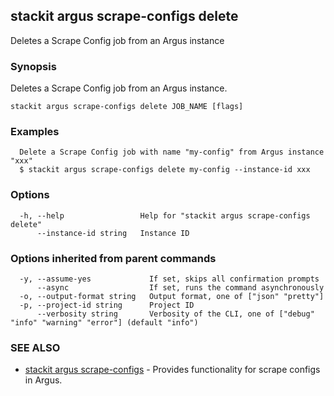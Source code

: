 ## stackit argus scrape-configs delete

Deletes a Scrape Config job from an Argus instance

### Synopsis

Deletes a Scrape Config job from an Argus instance.

```
stackit argus scrape-configs delete JOB_NAME [flags]
```

### Examples

```
  Delete a Scrape Config job with name "my-config" from Argus instance "xxx"
  $ stackit argus scrape-configs delete my-config --instance-id xxx
```

### Options

```
  -h, --help                 Help for "stackit argus scrape-configs delete"
      --instance-id string   Instance ID
```

### Options inherited from parent commands

```
  -y, --assume-yes             If set, skips all confirmation prompts
      --async                  If set, runs the command asynchronously
  -o, --output-format string   Output format, one of ["json" "pretty"]
  -p, --project-id string      Project ID
      --verbosity string       Verbosity of the CLI, one of ["debug" "info" "warning" "error"] (default "info")
```

### SEE ALSO

* [stackit argus scrape-configs](./stackit_argus_scrape-configs.md)	 - Provides functionality for scrape configs in Argus.

